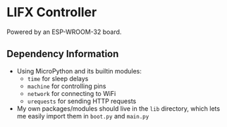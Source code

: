 # LIFX Controller

Powered by an ESP-WROOM-32 board.

## Dependency Information

- Using MicroPython and its builtin modules:
  - `time` for sleep delays
  - `machine` for controlling pins
  - `network` for connecting to WiFi
  - `urequests` for sending HTTP requests
- My own packages/modules should live in the `lib` directory, which lets me easily import them in `boot.py` and `main.py`